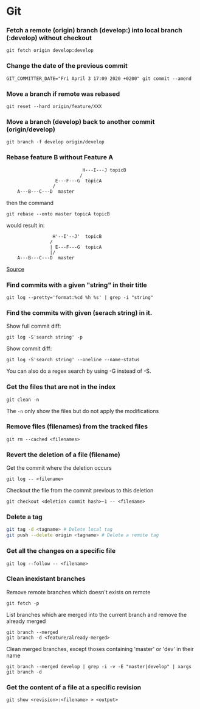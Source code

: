 # Git

### Fetch a remote (origin) branch (develop:) into local branch (:develop) without checkout
```
git fetch origin develop:develop
```

### Change the date of the previous commit
```
GIT_COMMITTER_DATE="Fri April 3 17:09 2020 +0200" git commit --amend
```

### Move a branch if remote was rebased
```
git reset --hard origin/feature/XXX
```

### Move a branch (develop) back to another commit (origin/develop)
```
git branch -f develop origin/develop
```

### Rebase feature B without Feature A

```
                            H---I---J topicB
                           /
                  E---F---G  topicA
                 /
    A---B---C---D  master
```
then the command

```
git rebase --onto master topicA topicB
```
would result in:

```
                 H'--I'--J'  topicB
                /
                | E---F---G  topicA
                |/
    A---B---C---D  master
```
[Source](https://git-scm.com/docs/git-rebase)

### Find commits with a given "string" in their title
```
git log --pretty='format:%cd %h %s' | grep -i "string"
```

### Find the commits with given (serach string) in it.
Show full commit diff:
```
git log -S'search string' -p
```

Show commit diff:
```
git log -S'search string' --oneline --name-status
```
You can also do a regex search by using -G instead of -S.

### Get the files that are not in the index
```
git clean -n
```
The `-n` only show the files but do not apply the modifications

### Remove files (filenames) from the tracked files
```
git rm --cached <filenames>
```

### Revert the deletion of a file (filename)
Get the commit where the deletion occurs
```
git log -- <filename>
```

Checkout the file from the commit previous to this deletion
```
git checkout <deletion commit hash>~1 -- <filename>
```

### Delete a tag
```sh
git tag -d <tagname> # Delete local tag
git push --delete origin <tagname> # Delete a remote tag
```


### Get all the changes on a specific file
```
git log --follow -- <filename>
```

### Clean inexistant branches
Remove remote branches which doesn't exists on remote
```
git fetch -p
```

List branches which are merged into the current branch and remove the already merged
```
git branch --merged
git branch -d <feature/already-merged>
```

Clean merged branches, except thoses containing 'master' or 'dev' in their name
```
git branch --merged develop | grep -i -v -E "master|develop" | xargs git branch -d
```

### Get the content of a file at a specific revision
```
git show <revision>:<filename> > <output>
```
